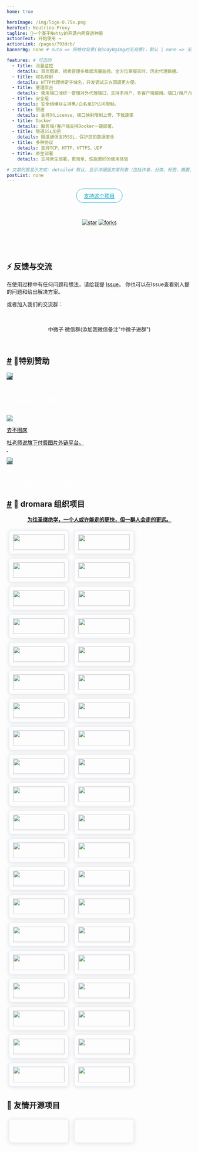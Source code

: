 ```yaml
---
home: true

heroImage: /img/logo-0.75x.png
heroText: Neutrino-Proxy
tagline: 🚀一个基于Netty的开源内网穿透神器
actionText: 开始使用 →
actionLink: /pages/793dcb/
bannerBg: none # auto => 网格纹背景(有bodyBgImg时无背景)，默认 | none => 无 | '大图地址' | background: 自定义背景样式       提示：如发现文本颜色不适应你的背景时可以到palette.styl修改$bannerTextColor变量

features: # 可选的
  - title: 流量监控
    details: 首页图表、报表管理多维度流量监控。全方位掌握实时、历史代理数据。
  - title: 域名映射
    details: HTTP代理绑定子域名，开发调试三方回调更方便。
  - title: 管理后台
    details: 使用端口池统一管理对外代理端口，支持多用户、多客户端使用。端口/用户/License/端口映射在后台禁用实时生效。
  - title: 安全组
    details: 安全组模块支持黑/白名单IP访问限制。
  - title: 限速
    details: 支持对License、端口映射限制上传、下载速率
  - title: Docker
    details: 服务端/客户端支持Docker一键部署。
  - title: 隧道SSL加密
    details: 隧道通信支持SSL，保护您的数据安全
  - title: 多种协议
    details: 支持TCP、HTTP、HTTPS、UDP
  - title: 原生部署
    details: 支持原生部署，更简单、性能更好的使用体验

# 文章列表显示方式: detailed 默认，显示详细版文章列表（包括作者、分类、标签、摘要、分页等）| simple => 显示简约版文章列表（仅标题和日期）| none 不显示文章列表
postList: none
---
```

<p align="center">
  <a class="become-sponsor" href="https://gitee.com/dromara/neutrino-proxy">支持这个项目</a>
</p>

<style>
.become-sponsor {
  padding: 8px 20px;
  display: inline-block;
  color: #11a8cd;
  border-radius: 30px;
  box-sizing: border-box;
  border: 1px solid #11a8cd;
}
</style>

<br/>
<p align="center">
  <a href="https://gitee.com/dromara/neutrino-proxy" target="_blank"><img src='https://gitee.com/dromara/neutrino-proxy/badge/star.svg?theme=dark' alt='star' class="no-zoom"></a>
  <a href="https://gitee.com/dromara/neutrino-proxy" target="_blank"><img src='https://gitee.com/dromara/neutrino-proxy/badge/fork.svg?theme=dark' alt='forks' class="no-zoom"></a>
</p>

<br/>
<!-- 注释掉
<p align="center" style="color: #999;">
  赞助商 (进入注册为主题作者充电)
</p>

<p align="center">
  <a href="http://apifox.cn/a103xugaoyi" target="_blank"><img src="https://cdn.staticaly.com/gh/xugaoyi/blog-gitalk-comment@master/img/441669861566_.2bedplbm21hc.jpg" alt="npm" class="no-zoom" style="width: 300px;border-radius: 2px;"></a>
</p>-->
<!-- 
## 🎖特别用户
::: cardList 3
```yaml
# - name: OpenHarmony
#   desc: 开放原子开源基金会
#   link: https://docs.openharmony.cn/pages/000000/
#   bgColor: '#f1f1f1'
#   textColor: '#2A3344'
- name: MyBatis-Plus官网
  desc: 🚀为简化开发而生
  link: https://baomidou.com/
  bgColor: '#f1f1f1'
  textColor: '#2A3344'
- name: Deepin 社区
  desc: Deepin 应用开发技术分享、DTK开发经验等
  link: https://docs.deepin.org
  bgColor: '#f1f1f1'
  textColor: '#2A3344'
- name: VForm官网
  desc: 低代码表单优选方案，拖拽式设计，一键生成源码
  link: http://www.vform666.com
  bgColor: '#f1f1f1'
  textColor: '#2A3344'
```
:::
-->
<br/>
<!--
## 🎉上新推荐
* `v1.7.0`：项目重构、底层框架更换为Solon。
* `v1.6.4`：代理使用细节优化。
  - 支持代理服务端用户（删除/禁用）、端口池（删除/禁用/启用）、License（删除/禁用/启用）、端口映射（新增/删除/禁用/启用）实时生效。
  - 启动参数优化。
  - 服务端静态资源服务支持缓存、gzip压缩，提升响应速度。
* `v1.6.0`：关于日志、报表、客户端配置等相关优化。
* `v1.5.0`：增加了服务端管理页面，用于维护license、端口映射。
* `v1.0.0`：上线啦~&nbsp; 第一个完整版本。

更多上新请查阅：[**更新日志**](https://gitee.com/dromara/neutrino-proxy/releases)

<br/>
-->

<!-- ## ⚡️未来...
* `v1.5.0`：新增配置文件对TypeScript的支持，参考[config.ts](https://github.com/xugaoyi/vuepress-theme-vdoing/blob/master/docs/.vuepress/config.ts)。新增[标题标记](/pages/3216b0/#titletag)。

::: tip
期待 [VuePress v2.0](https://github.com/vuepress/vuepress-next) 以及 [VitePress](https://github.com/vuejs/vitepress) 的正式发布...

届时，VuePress 1.x 编译慢的缺点将得到极大的改善。我将会视情况把主题升级至 VuePress v2.0 或 VitePress。还希望大家多多 [:sparkling_heart:支持](/pages/1b12ed/) 哟，持续关注吧~
::: -->

<br/>

<!-- ## 💎 公众号
`有趣研究社`是本人对各种有趣的、好玩的、沙雕的创意和想法以在线小网站或者文章的形式表达出来，比如：
- [小霸王游戏机](https://game.xugaoyi.com)
- [爱国头像生成器](https://avatar.xugaoyi.com/)
- [到账语音生成器](https://zfb.xugaoyi.com/)

还有更多好玩的等你去探索吧~

::: center
<img src="https://fastly.jsdelivr.net/gh/xugaoyi/image_store@master/blog/qrcode.zdqv9mlfc0g.jpg"  style="width:190px;" />
:::

<br/> -->
## ⚡ 反馈与交流

在使用过程中有任何问题和想法，请给我提 [Issue](https://gitee.com/dromara/neutrino-proxy/issues)。
你也可以在Issue查看别人提的问题和给出解决方案。

或者加入我们的交流群：
<div align="center">
    <img :src="$withBase('/img/qrcode/wxq.png')"  class="no-zoom" style="width:200px;margin: 10px;">
    <p>中微子 微信群(添加我微信备注"中微子进群")</p>
</div>
<br/>

<h2 id="🌈特别赞助"><a href="#🌈特别赞助" class="header-anchor">#</a> 🌈特别赞助</h2>
<!-- <p align="center">等待有缘人赞助</p> -->

<div class="cardListContainer">
    <div class="card-list">
        <a href="https://www.xigexb.com?from=neutrino-proxy" target="_blank" class="card-item row-3" style="background-color:#102863;--random-color:#102863;color:#FFFFFF;">
            <img src="img/sponsor/xigexiaobao.jpg" class="no-zoom"> 
            <div><p class="name">喜鸽小宝</p> <p class="desc">一个爱好写代码的同学。<br/>&nbsp;</p></div>
        </a>
        <a href="https://7bu.top?from=neutrino-proxy" target="_blank" class="card-item row-3" style="background-color:#c6ddff;--random-color:#c6ddff;color:#000000;">
            <img src="img/sponsor/7bu.ico" class="no-zoom"> 
            <div><p class="name">去不图床</p> <p class="desc">杜老师说旗下付费图片外链平台。<br/>&nbsp;</p></div>
        </a>
        <a href="http://doc.zyplayer.com/#/integrate/zyplayer-doc?utm=neutrino-proxy" target="_blank" class="card-item row-3" style="background-color:#486898;--random-color:#c6ddff;color:#FFFFFF;">
            <img src="img/sponsor/zyplayer-doc.png" class="no-zoom"> 
            <div><p class="name">zyplayer-doc</p> <p class="desc">私有化部署的企业级文档管理与知识库AI问答平台。</p></div>
        </a>
    </div>
</div>


<!--
<div class="cardListContainer">
    <div class="card-list">
        <a href="https://datayi.cn/w/nPN4JJe9" target="_blank" class="card-item row-3" style="background-color:#102863;--random-color:#102863;color:#FFFFFF;">
            <img src="/images/friends/ad/postcat.png" class="no-zoom"> 
            <div><p class="name">Postcat</p> <p class="desc">开源 API 管理工具，接口文档、接口测试、Mock...</p></div>
        </a> 
        <a href="https://gitee.com/dromara/MaxKey" target="_blank" class="card-item row-3" style="background-color:#9ed3e5;--random-color:#9ed3e5;color:#1f2328;">
            <img src="/images/friends/ad/maxkey.png" class="no-zoom"> 
            <div><p class="name">MaxKey</p> <p class="desc"><br>业界领先的单点登录</p></div>
        </a> 
        <a href="https://www.xiaonuo.vip" target="_blank" class="card-item row-3" style="background-color:#1373CC;--random-color:#1373CC;color:#ffffff;">
            <img src="/images/friends/ad/snowy.png" class="no-zoom"> 
            <div><p class="name">Snowy</p> <p class="desc">国内首个国密前后端分离快速开发平台，中国式工作流、独家双模式租户</p></div>
        </a>
    </div>
    <div class="language-yaml line-numbers-mode"><pre class="language-yaml codecopy-enabled">
        <code>
            <span class="token punctuation">-</span> 
            <span class="token key atrule">name</span>
            <span class="token punctuation">:</span> Postcat
            <span class="token key atrule">desc</span>
            <span class="token punctuation">:</span> 
            开源 API 管理工具，接口文档、接口测试、Mock<span class="token punctuation">...</span>
        <span class="token key atrule">avatar</span><span class="token punctuation">:</span> /images/friends/ad/postcat.png
        <span class="token key atrule">link</span><span class="token punctuation">:</span> https<span class="token punctuation">:</span>//datayi.cn/w/nPN4JJe9
        <span class="token key atrule">bgColor</span><span class="token punctuation">:</span> <span class="token string">'#102863'</span>
        <span class="token key atrule">textColor</span><span class="token punctuation">:</span> <span class="token string">'#FFFFFF'</span>
        <span class="token punctuation">-</span> <span class="token key atrule">name</span><span class="token punctuation">:</span> MaxKey
          <span class="token key atrule">desc</span><span class="token punctuation">:</span> &lt;/br<span class="token punctuation">&gt;</span>业界领先的单点登录
          <span class="token key atrule">avatar</span><span class="token punctuation">:</span> /images/friends/ad/maxkey.png
          <span class="token key atrule">link</span><span class="token punctuation">:</span> https<span class="token punctuation">:</span>//gitee.com/dromara/MaxKey
          <span class="token key atrule">bgColor</span><span class="token punctuation">:</span> <span class="token string">'#9ed3e5'</span>
          <span class="token key atrule">textColor</span><span class="token punctuation">:</span> <span class="token string">'#1f2328'</span>
        <span class="token punctuation">-</span> <span class="token key atrule">name</span><span class="token punctuation">:</span> Snowy
          <span class="token key atrule">desc</span><span class="token punctuation">:</span> 国内首个国密前后端分离快速开发平台，中国式工作流、独家双模式租户
          <span class="token key atrule">avatar</span><span class="token punctuation">:</span> /images/friends/ad/snowy.png
          <span class="token key atrule">link</span><span class="token punctuation">:</span> https<span class="token punctuation">:</span>//www.xiaonuo.vip
          <span class="token key atrule">bgColor</span><span class="token punctuation">:</span> <span class="token string">'#1373CC'</span>
          <span class="token key atrule">textColor</span><span class="token punctuation">:</span> <span class="token string">'#ffffff'</span>
        </code><i class="code-copy" title="Copy to clipboard"><svg style="color:#aaa;font-size:14px" t="1572422231464" class="icon" viewBox="0 0 1024 1024" version="1.1" xmlns="http://www.w3.org/2000/svg" p-id="3201" width="14" height="14"><path d="M866.461538 39.384615H354.461538c-43.323077 0-78.769231 35.446154-78.76923 78.769231v39.384616h472.615384c43.323077 0 78.769231 35.446154 78.769231 78.76923v551.384616h39.384615c43.323077 0 78.769231-35.446154 78.769231-78.769231V118.153846c0-43.323077-35.446154-78.769231-78.769231-78.769231z m-118.153846 275.692308c0-43.323077-35.446154-78.769231-78.76923-78.769231H157.538462c-43.323077 0-78.769231 35.446154-78.769231 78.769231v590.769231c0 43.323077 35.446154 78.769231 78.769231 78.769231h512c43.323077 0 78.769231-35.446154 78.76923-78.769231V315.076923z m-354.461538 137.846154c0 11.815385-7.876923 19.692308-19.692308 19.692308h-157.538461c-11.815385 0-19.692308-7.876923-19.692308-19.692308v-39.384615c0-11.815385 7.876923-19.692308 19.692308-19.692308h157.538461c11.815385 0 19.692308 7.876923 19.692308 19.692308v39.384615z m157.538461 315.076923c0 11.815385-7.876923 19.692308-19.692307 19.692308H216.615385c-11.815385 0-19.692308-7.876923-19.692308-19.692308v-39.384615c0-11.815385 7.876923-19.692308 19.692308-19.692308h315.076923c11.815385 0 19.692308 7.876923 19.692307 19.692308v39.384615z m78.769231-157.538462c0 11.815385-7.876923 19.692308-19.692308 19.692308H216.615385c-11.815385 0-19.692308-7.876923-19.692308-19.692308v-39.384615c0-11.815385 7.876923-19.692308 19.692308-19.692308h393.846153c11.815385 0 19.692308 7.876923 19.692308 19.692308v39.384615z" p-id="3202"></path></svg></i></pre> <div class="line-numbers-wrapper"><span class="line-number">1</span><br><span class="line-number">2</span><br><span class="line-number">3</span><br><span class="line-number">4</span><br><span class="line-number">5</span><br><span class="line-number">6</span><br><span class="line-number">7</span><br><span class="line-number">8</span><br><span class="line-number">9</span><br><span class="line-number">10</span><br><span class="line-number">11</span><br><span class="line-number">12</span><br><span class="line-number">13</span><br><span class="line-number">14</span><br><span class="line-number">15</span><br><span class="line-number">16</span><br><span class="line-number">17</span><br><span class="line-number">18</span><br></div>
    </div>
</div>
-->

<h2 id="🤝-dromara-组织项目"><a href="#🤝-dromara-组织项目" class="header-anchor">#</a> 🤝 dromara 组织项目</h2>
<p align="center"><b><a href="https://dromara.org/zh/projects/?from=neutrino-proxy" target="_blank">为往圣继绝学，一个人或许能走的更快，但一群人会走的更远。</a></b></p>
<p>
<a href="https://gitee.com/dromara/TLog?from=neutrino-proxy" target="_blank" class="friends-item">
    <img class="no-zoom friends-item-img hover-alt" src="img/logo/tlog.png" msg="一个轻量级的分布式日志标记追踪神器，10分钟即可接入，自动对日志打标签完成微服务的链路追踪">
</a>
<a href="https://gitee.com/dromara/liteFlow?from=neutrino-proxy" target="_blank" class="friends-item">
    <img class="no-zoom friends-item-img hover-alt" src="img/logo/liteflow.png" msg="轻量，快速，稳定，可编排的组件式流程引擎">
</a>
<a href="https://hutool.cn/?from=neutrino-proxy" target="_blank" class="friends-item">
    <img class="no-zoom friends-item-img hover-alt" src="img/logo/hutool.jpg" msg="🍬小而全的Java工具类库，使Java拥有函数式语言般的优雅，让Java语言也可以“甜甜的”。">
</a>
<a href="https://sa-token.cc/?from=neutrino-proxy" target="_blank" class="friends-item">
    <img class="no-zoom friends-item-img hover-alt" src="img/logo/sa-token.png" msg="一个轻量级 java 权限认证框架，让鉴权变得简单、优雅！">
</a>
<a href="https://gitee.com/dromara/hmily?from=neutrino-proxy" target="_blank" class="friends-item">
    <img class="no-zoom friends-item-img hover-alt" src="img/logo/hmily.png" msg="高性能一站式分布式事务解决方案。">
</a>
<a href="https://gitee.com/dromara/Raincat?from=neutrino-proxy" target="_blank" class="friends-item">
    <img class="no-zoom friends-item-img hover-alt" src="img/logo/raincat.png" msg="强一致性分布式事务解决方案。">
</a>
<a href="https://gitee.com/dromara/myth?from=neutrino-proxy" target="_blank" class="friends-item">
    <img class="no-zoom friends-item-img hover-alt" src="img/logo/myth.png" msg="可靠消息分布式事务解决方案。">
</a>
<a href="https://cubic.jiagoujishu.com/?from=neutrino-proxy" target="_blank" class="friends-item">
    <img class="no-zoom friends-item-img hover-alt" src="img/logo/cubic.png" msg="一站式问题定位平台，以agent的方式无侵入接入应用，完整集成arthas功能模块，致力于应用级监控，帮助开发人员快速定位问题">
</a>
<a href="https://maxkey.top/?from=neutrino-proxy" target="_blank" class="friends-item">
    <img class="no-zoom friends-item-img hover-alt" src="img/logo/maxkey.png" msg="业界领先的身份管理和认证产品">
</a>
<a href="http://forest.dtflyx.com/?from=neutrino-proxy" target="_blank" class="friends-item">
    <img class="no-zoom friends-item-img hover-alt" src="img/logo/forest-logo.png" msg="Forest能够帮助您使用更简单的方式编写Java的HTTP客户端" nf="">
</a>
<a href="https://jpom.top/?from=neutrino-proxy" target="_blank" class="friends-item">
    <img class="no-zoom friends-item-img hover-alt" src="img/logo/jpom.svg" msg="一款简而轻的低侵入式在线构建、自动部署、日常运维、项目监控软件">
</a>
<a href="https://su.usthe.com/?from=neutrino-proxy" target="_blank" class="friends-item">
    <img class="no-zoom friends-item-img hover-alt" src="img/logo/sureness.png" msg="面向 REST API 的高性能认证鉴权框架">
</a>
<a href="https://easy-es.cn/?from=neutrino-proxy" target="_blank" class="friends-item">
    <img class="no-zoom friends-item-img hover-alt" src="img/logo/easy-es2.png" msg="🚀傻瓜级ElasticSearch搜索引擎ORM框架">
</a>
<a href="https://gitee.com/dromara/northstar?from=neutrino-proxy" target="_blank" class="friends-item">
    <img class="no-zoom friends-item-img hover-alt" src="img/logo/northstar_logo.png" msg="Northstar盈富量化交易平台">
</a>
<a href="https://hertzbeat.com/?from=neutrino-proxy" target="_blank" class="friends-item">
    <img class="no-zoom friends-item-img hover-alt" src="img/logo/hertzbeat-brand.svg" msg="易用友好的云监控系统">
</a>
<a href="https://dromara.gitee.io/fast-request/?from=neutrino-proxy" target="_blank" class="friends-item">
    <img class="no-zoom friends-item-img hover-alt" src="img/logo/fast-request.gif" msg="Idea 版 Postman，为简化调试API而生">
</a>
<a href="https://www.jeesuite.com/?from=neutrino-proxy" target="_blank" class="friends-item">
    <img class="no-zoom friends-item-img hover-alt" src="img/logo/mendmix.png" msg="开源分布式云原生架构一站式解决方案">
</a>
<a href="https://gitee.com/dromara/koalas-rpc?from=neutrino-proxy" target="_blank" class="friends-item">
    <img class="no-zoom friends-item-img hover-alt" src="img/logo/koalas-rpc2.png" msg="企业生产级百亿日PV高可用可拓展的RPC框架。">
</a>
<a href="https://async.sizegang.cn/?from=neutrino-proxy" target="_blank" class="friends-item">
    <img class="no-zoom friends-item-img hover-alt" src="img/logo/gobrs-async.png" msg="🔥 配置极简功能强大的异步任务动态编排框架">
</a>
<a href="https://dynamictp.cn/?from=neutrino-proxy" target="_blank" class="friends-item">
    <img class="no-zoom friends-item-img hover-alt" src="img/logo/dynamic-tp.png" msg="🔥🔥🔥 基于配置中心的轻量级动态可监控线程池">
</a>
<a href="https://www.x-easypdf.cn?from=neutrino-proxy" target="_blank" class="friends-item">
    <img class="no-zoom friends-item-img hover-alt" src="img/logo/x-easypdf.png" msg="一个用搭积木的方式构建pdf的框架（基于pdfbox）">
</a>
<a href="http://dromara.gitee.io/image-combiner?from=neutrino-proxy" target="_blank" class="friends-item">
    <img class="no-zoom friends-item-img hover-alt" src="img/logo/image-combiner.png" msg="一个专门用于图片合成的工具，没有很复杂的功能，简单实用，却不失强大">
</a>
<a href="https://www.herodotus.cn/?from=neutrino-proxy" target="_blank" class="friends-item">
    <img class="no-zoom friends-item-img hover-alt" src="img/logo/dante-cloud.jpg" msg="Dante-Cloud 是一款企业级微服务架构和服务能力开发平台。">
</a>
<a href="http://www.mtruning.club?from=neutrino-proxy" target="_blank" class="friends-item">
    <img class="no-zoom friends-item-img hover-alt" src="img/logo/go-view.png" msg="低代码数据可视化开发平台">
</a>
<a href="https://tangyh.top/?from=neutrino-proxy" target="_blank" class="friends-item">
    <img class="no-zoom friends-item-img hover-alt" src="img/logo/lamp-cloud.png" msg="微服务中后台快速开发平台，支持租户(SaaS)模式、非租户模式">
</a>
<a href="https://www.redisfront.com/?from=neutrino-proxy" target="_blank" class="friends-item">
    <img class="no-zoom friends-item-img hover-alt" src="img/logo/redis-front.png" msg="RedisFront 是一款开源免费的跨平台 Redis 桌面客户端工具, 支持单机模式, 集群模式, 哨兵模式以及 SSH 隧道连接, 可轻松管理Redis缓存数据.">
</a>
<a href="https://www.yuque.com/u34495/mivcfg?from=neutrino-proxy" target="_blank" class="friends-item">
    <img class="no-zoom friends-item-img hover-alt" src="img/logo/electron-egg.png" msg="一个入门简单、跨平台、企业级桌面软件开发框架">
</a>
<a href="https://gitee.com/dromara/open-capacity-platform?from=neutrino-proxy" target="_blank" class="friends-item">
    <img class="no-zoom friends-item-img hover-alt" src="img/logo/open-capacity-platform.jpg" msg="简称ocp是基于Spring Cloud的企业级微服务框架(用户权限管理，配置中心管理，应用管理，....)">
</a>
<a href="http://easy-trans.fhs-opensource.top/?from=neutrino-proxy" target="_blank" class="friends-item">
    <img class="no-zoom friends-item-img hover-alt" src="img/logo/easy_trans.png" msg="Easy-Trans 一个注解搞定数据翻译,减少30%SQL代码量">
</a>
<a href="https://gitee.com/dromara/neutrino-proxy?from=neutrino-proxy" target="_blank" class="friends-item">
    <img class="no-zoom friends-item-img hover-alt" src="img/logo/neutrino-proxy.svg" msg="一款基于 Netty 的、开源的内网穿透神器。">
</a>
<a href="https://chatgpt.cn.obiscr.com/?from=neutrino-proxy" target="_blank" class="friends-item">
    <img class="no-zoom friends-item-img hover-alt" src="img/logo/chatgpt.png" msg="一个支持在 JetBrains 系列 IDE 上运行的 ChatGPT 的插件。">
</a>
<a href="https://gitee.com/dromara/zyplayer-doc?from=neutrino-proxy" target="_blank" class="friends-item">
    <img class="no-zoom friends-item-img hover-alt" src="img/logo/zyplayer-doc.png" msg="zyplayer-doc是一款适合团队和个人使用的WIKI文档管理工具，同时还包含数据库文档、Api接口文档。">
</a>
<a href="https://gitee.com/dromara/payment-spring-boot?from=neutrino-proxy" target="_blank" class="friends-item">
    <img class="no-zoom friends-item-img hover-alt" src="img/logo/payment-spring-boot.png" msg="最全最好用的微信支付V3 Spring Boot 组件。">
</a>
<a href="https://www.j2eefast.com/?from=neutrino-proxy" target="_blank" class="friends-item">
    <img class="no-zoom friends-item-img hover-alt" src="img/logo/j2eefast.png" msg="J2eeFAST 是一个致力于中小企业 Java EE 企业级快速开发平台,我们永久开源!">
</a>
<a href="https://gitee.com/dromara/data-compare?from=neutrino-proxy" target="_blank" class="friends-item">
    <img class="no-zoom friends-item-img hover-alt" src="img/logo/dataCompare.png" msg="数据库比对工具：hive 表数据比对，mysql、Doris 数据比对，实现自动化配置进行数据比对，避免频繁写sql 进行处理，低代码(Low-Code) 平台">
</a>
<a href="https://gitee.com/dromara/open-giteye-api?from=neutrino-proxy" target="_blank" class="friends-item">
    <img class="no-zoom friends-item-img hover-alt" src="img/logo/open-giteye-api.svg" msg="giteye.net 是专为开源作者设计的数据图表服务工具类站点，提供了包括 Star 趋势图、贡献者列表、Gitee指数等数据图表服务。">
</a>
<a href="https://gitee.com/dromara/RuoYi-Vue-Plus?from=neutrino-proxy" target="_blank" class="friends-item">
    <img class="no-zoom friends-item-img hover-alt" src="img/logo/RuoYi-Vue-Plus.png" msg="后台管理系统 重写 RuoYi-Vue 所有功能 集成 Sa-Token + Mybatis-Plus + Jackson + Xxl-Job + SpringDoc + Hutool + OSS 定期同步">
</a>
<a href="https://gitee.com/dromara/RuoYi-Cloud-Plus?from=neutrino-proxy" target="_blank" class="friends-item">
    <img class="no-zoom friends-item-img hover-alt" src="img/logo/RuoYi-Cloud-Plus.png" msg="微服务管理系统 重写RuoYi-Cloud所有功能 整合 SpringCloudAlibaba Dubbo3.0 Sa-Token Mybatis-Plus MQ OSS ES Xxl-Job Docker 全方位升级 定期同步">
</a>
<a href="https://gitee.com/dromara/stream-query?from=neutrino-proxy" target="_blank" class="friends-item">
    <img class="no-zoom friends-item-img hover-alt" src="img/logo/stream-query.png" msg="允许完全摆脱 Mapper 的 mybatis-plus 体验！封装 stream 和 lambda 操作进行数据返回处理。">
</a>
<a href="https://dromara.org/zh/projects/?from=neutrino-proxy" target="_blank" class="friends-item">
    <img class="no-zoom friends-item-img hover-alt" src="img/logo/dromara.png" msg="让每一位开源爱好者，体会到开源的快乐。">
</a> 
</p>

<h2>🤝 友情开源项目</h2>
<p>
<a href="https://gitee.com/noear/solon?from=neutrino-proxy" target="_blank" class="friends-item" >
    <img class="no-zoom friends-item-img hover-alt" :src="$withBase('img/logo/solon_logo_500_150.png')" msg="一个高效的应用开发框架：更快、更小、更简单。" />
</a>
<a href="https://gitee.com/xiaonuobase/snowy?from=neutrino-proxy" target="_blank" class="friends-item">
    <img class="no-zoom friends-item-img hover-alt" :src="$withBase('img/logo/xiaonuo.png')" msg="国内首个国密前后端分离快速开发平台" />
</a>
</p>

<!-- AD -->
<div class="wwads-cn wwads-horizontal page-wwads" data-id="136"></div>
<style>
  .page-wwads{
    width:100%!important;
    min-height: 0;
    margin: 0;
  }
  .page-wwads .wwads-img img{
    width:80px!important;
  }
  .page-wwads .wwads-poweredby{
    width: 40px;
    position: absolute;
    right: 25px;
    bottom: 3px;
  }
  .wwads-content .wwads-text, .page-wwads .wwads-text{
    height: 100%;
    padding-top: 5px;
    display: block;
  }
.friends-item {
    width: 10em;
    height: 3em;
    flex: 1;
    text-align: center;
    display: inline-block;
    margin: 5px;
    border: 2px solid #ebeef5;
    box-shadow: 0 2px 12px 0 rgba(0,0,0,.1);
    border-radius: 8px;
    padding: 10px
}
.friends-item-img {
    -o-object-fit: contain;
    object-fit: contain;
    max-width: 150px!important;
    height: 100%
}
/*a {*/
/*    font-weight: 500;*/
/*    text-decoration: none*/
/*}*/
/*a,p a code {*/
/*color: #4274f4*/
/*}*/
/*p a code {*/
/*font-weight: 400*/
/*}*/
</style>
